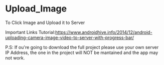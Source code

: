 ﻿# Upload_Image

To Click Image and Upload it to Server

Important Links
Tutorial:https://www.androidhive.info/2014/12/android-uploading-camera-image-video-to-server-with-progress-bar/

P.S: If ou're going to download the full project please use your own server IP Address, the one in the project will NOT be mantained and the app may not work.